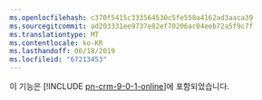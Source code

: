 ```yaml
---
ms.openlocfilehash: c370f5415c333564530c5fe558a4162ad3aaca39
ms.sourcegitcommit: ad203331ee9737e82ef70206ac04eeb72a5f9c7f
ms.translationtype: MT
ms.contentlocale: ko-KR
ms.lasthandoff: 06/18/2019
ms.locfileid: "67213453"
---
```

이 기능은 [!INCLUDE [pn-crm-9-0-1-online](../includes/pn-crm-9-0-1-online.md)]에 포함되었습니다.